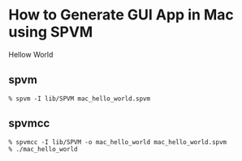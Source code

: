 # How to Generate GUI App in Mac using SPVM

Hellow World 

## spvm

```
% spvm -I lib/SPVM mac_hello_world.spvm
```

## spvmcc

```
% spvmcc -I lib/SPVM -o mac_hello_world mac_hello_world.spvm
% ./mac_hello_world
```
